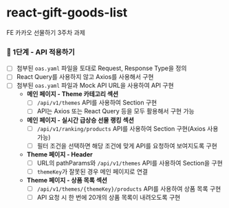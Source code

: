 # react-gift-goods-list
FE 카카오 선물하기 3주차 과제
### 🌱 1단계 - API 적용하기
- [ ] 첨부된 `oas.yaml` 파일을 토대로 Request, Response Type을 정의
- [ ] React Query를 사용하지 않고 Axios를 사용해서 구현
- [ ] 첨부된 `oas.yaml` 파일과 Mock API URL을 사용하여 API 구현
	- **메인 페이지 - Theme 카테고리 섹션**
		- [ ] `/api/v1/themes` API를 사용하여 Section 구현
		- [ ] API는 Axios 또는 React Query 등을 모두 활용해서 구현 가능
	- **메인 페이지 - 실시간 급상승 선물 랭킹 섹션**
		- [ ] `/api/v1/ranking/products` API를 사용하여 Section 구현(Axios 사용 가능)
		- [ ] 필터 조건을 선택하면 해당 조건에 맞게 API를 요청하여 보여지도록 구현
	- **Theme 페이지 - Header**
		- [ ] URL의 pathParams와 `/api/v1/themes` API를 사용하여 Section을 구현
		- [ ] `themeKey`가 잘못된 경우 메인 페이지로 연결
	- **Theme 페이지 - 상품 목록 섹션**
		- [ ] `/api/v1/themes/{themeKey}/products` API를 사용하여 상품 목록 구현
		- [ ] API 요청 시 한 번에 20개의 상품 목록이 내려오도록 구현